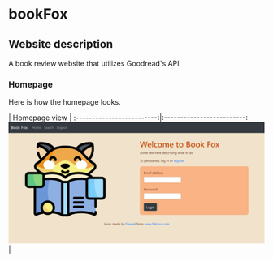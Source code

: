 # bookFox

## Website description
A book review website that utilizes Goodread's API

### Homepage
Here is how the homepage looks.

| Homepage view             | 
:-------------------------:|:-------------------------:
![](./static/homepage.png)  |  

